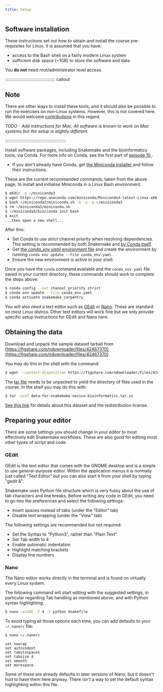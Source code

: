```yaml
---
title: Setup
---
```


## Software installation

These instructions set out how to obtain and install the course pre-requisites for Linux. It is
assumed that you have:

- access to the Bash shell on a fairly modern Linux system
- sufficient disk space (~1GB) to store the software and data

You **do not** need root/administrator level access.

:::::::::::::::::::::::::::::::::::::::::  callout

## Note

There are other ways to install these tools, and it should also be possible to run the exercises
on non-Linux systems. However, this is not covered here. We would welcome
[contributions](https://github.com/carpentries-incubator/snakemake-novice-bioinformatics/blob/gh-pages/CONTRIBUTING.md)
in this regard.

*TODO - Add instructions for Mac. All software is known to work on Mac systems but the setup is
slightly different.*

::::::::::::::::::::::::::::::::::::::::::::::::::

Install software packages, including Snakemake and the bioinformatics tools, via Conda. For more
info on Conda, see the first part of [episode 10
](episodes/10-conda_integration.md).

- If you don't already have Conda, get [the Miniconda installer
  ](https://docs.conda.io/en/latest/miniconda.html) and follow their instructions.

These are the current recommended commands, taken from the above page, to install and initialise
Miniconda in a Linux Bash environment.

```bash
$ mkdir -p ~/miniconda3
$ wget https://repo.anaconda.com/miniconda/Miniconda3-latest-Linux-x86_64.sh -O ~/miniconda3/miniconda.sh
$ bash ~/miniconda3/miniconda.sh -b -u -p ~/miniconda3
$ rm ~/miniconda3/miniconda.sh
$ ~/miniconda3/bin/conda init bash
$ exit
...then open a new shell...
```

After this:

- Set Conda to use *strict* channel priority when resolving dependencies. This setting is
  recommended by both Snakemake and [by Conda itself](https://conda.io/projects/conda/en/latest/user-guide/tasks/manage-channels.html#strict).
- Get [the *conda\_env.yaml* environment file](files/conda_env.yaml) and create the environment by
  running `conda env update --file conda_env.yaml`.
- Ensure the new environment is active in your shell.

Once you have the `conda` command available and the `conda_env.yaml` file saved in your current
directory, these commands should work to complete the steps above:

```bash
$ conda config --set channel_priority strict
$ conda env update --file conda_env.yaml
$ conda activate snakemake_carpentry
```

You will also need a text editor such as [GEdit](https://help.gnome.org/users/gedit/stable/)
or [Nano](https://www.nano-editor.org/). These are standard on most Linux distros. Other text
editors will work fine but we only provide specific setup instructions for GEdit and Nano here.

## Obtaining the data

Download and unpack the sample dataset tarball from
[https://figshare.com/ndownloader/files/42467370](https://figshare.com/ndownloader/files/42467370)

You may do this in the shell with the command:

```bash
$ wget --content-disposition https://figshare.com/ndownloader/files/42467370
```

The [tar file](https://www.gnu.org/software/tar/manual/html_node/Tutorial.html)
needs to be unpacked to yield the directory of files used in the course. In the shell you may
do this with:

```bash
$ tar -xvaf data-for-snakemake-novice-bioinformatics.tar.xz
```

[See this link](https://figshare.com/articles/dataset/data-for-snakemake-novice-bioinformatics_tar_xz/19733338/1)
for details about this dataset and the redistribution license.

## Preparing your editor

There are some settings you should change in your editor to most effectively edit Snakemake
workflows. These are also good for editing most other types of script and code.

### GEdit

GEdit is the text editor that comes with the GNOME desktop and is a simple to use general-purpose
editor. Within the application menus it is normally just called "Text Editor" but you can also
start it from your shell by typing "gedit \&".

Snakemake uses Python file structure which is very fussy about the use of tab characters and line
breaks. Before writing any code in GEdit, you need to go into the preferences and select the
following settings:

- Insert spaces instead of tabs (under the "Editor" tab)
- Disable text wrapping (under the "View" tab)

The following settings are recommended but not required:

- Set the Syntax to "Python3", rather than "Plain Text"
- Set Tab width to 4
- Enable automatic indentation
- Highlight matching brackets
- Display line numbers

### Nano

The Nano editor works directly in the terminal and is found on virtually every Linux system.

The following command will start editing with the suggested settings, in particular regarding Tab
handling as mentioned above, and with Python syntax highlighting.

```bash
$ nano -wiSOE -T 4 -Y python Snakefile
```

To avoid typing all those options each time, you can add defaults to your `~/.nanorc` file:

```bash
$ nano ~/.nanorc
```

```source
set nowrap
set autoindent
set tabstospaces
set tabsize 4
set smooth
set morespace
```

Some of these are already defaults in later versions of Nano, but it doesn't hurt to have them
here anyway. There isn't a way to set the default syntax highlighting within this file.




